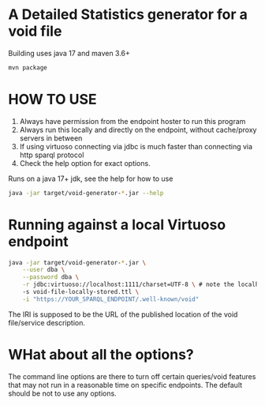 # A Detailed Statistics generator for a void file

Building uses java 17 and maven 3.6+
```sh
mvn package
```


# HOW TO USE

1. Always have permission from the endpoint hoster to run this program
2. Always run this locally and directly on the endpoint, without cache/proxy servers in between
3. If using virtuoso connecting via jdbc is much faster than connecting via http sparql protocol
4. Check the help option for exact options.

Runs on a java 17+ jdk, see the help for how to use
```sh
java -jar target/void-generator-*.jar --help
```


# Running against a local Virtuoso endpoint

```sh
java -jar target/void-generator-*.jar \
    --user dba \
    --password dba \
    -r jdbc:virtuoso://localhost:1111/charset=UTF-8 \ # note the localhost and "isql-t" port
    -s void-file-locally-stored.ttl \
    -i "https://YOUR_SPARQL_ENDPOINT/.well-known/void" 
```

The IRI is supposed to be the URL of the published location of the void file/service description.

# WHat about all the options?

The command line options are there to turn off certain queries/void features that may not run in a reasonable time on specific endpoints. The default should be not to use any options.
